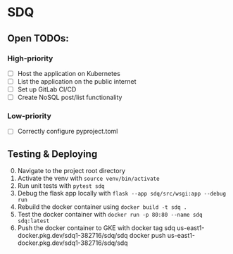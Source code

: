 # SDQ
## Open TODOs:
### High-priority
- [ ] Host the application on Kubernetes
- [ ] List the application on the public internet
- [ ] Set up GitLab CI/CD
- [ ] Create NoSQL post/list functionality
### Low-priority
- [ ] Correctly configure pyproject.toml

## Testing & Deploying
0. Navigate to the project root directory
1. Activate the venv with `source venv/bin/activate`
2. Run unit tests with `pytest sdq`
3. Debug the flask app locally with `flask --app sdq/src/wsgi:app --debug run`
4. Rebuild the docker container using `docker build -t sdq .`
5. Test the docker container with `docker run -p 80:80 --name sdq sdq:latest`
6. Push the docker container to GKE with 
docker tag sdq us-east1-docker.pkg.dev/sdq1-382716/sdq/sdq
docker push us-east1-docker.pkg.dev/sdq1-382716/sdq/sdq